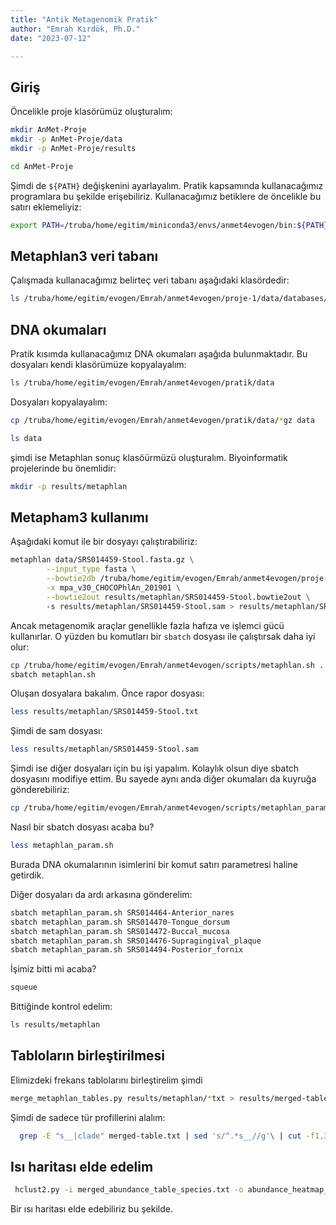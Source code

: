 ```yaml
---
title: "Antik Metagenomik Pratik"
author: "Emrah Kırdök, Ph.D."
date: "2023-07-12"

---
```


## Giriş

Öncelikle proje klasörümüz oluşturalım:

```bash
mkdir AnMet-Proje
mkdir -p AnMet-Proje/data
mkdir -p AnMet-Proje/results

cd AnMet-Proje
```

Şimdi de `${PATH}` değişkenini ayarlayalım. Pratik kapsamında kullanacağımız programlara bu şekilde erişebiliriz. Kullanacağımız betiklere de öncelikle bu satırı eklemeliyiz:

```bash
export PATH=/truba/home/egitim/miniconda3/envs/anmet4evogen/bin:${PATH}
```

## Metaphlan3 veri tabanı

Çalışmada kullanacağımız belirteç veri tabanı aşağıdaki klasördedir:

```bash
ls /truba/home/egitim/evogen/Emrah/anmet4evogen/proje-1/data/databases/metaphlan_databases
```

## DNA okumaları

Pratik kısımda kullanacağımız DNA okumaları aşağıda bulunmaktadır. Bu dosyaları kendi klasörümüze kopyalayalım:

```bash
ls /truba/home/egitim/evogen/Emrah/anmet4evogen/pratik/data
```

Dosyaları kopyalayalım:

```bash
cp /truba/home/egitim/evogen/Emrah/anmet4evogen/pratik/data/*gz data

ls data
```

şimdi ise Metaphlan sonuç klasöürmüzü oluşturalım. Biyoinformatik projelerinde bu önemlidir:

```bash
mkdir -p results/metaphlan
```

## Metapham3 kullanımı

Aşağıdaki komut ile bir dosyayı çalıştırabiliriz:


```bash
metaphlan data/SRS014459-Stool.fasta.gz \
        --input_type fasta \
        --bowtie2db /truba/home/egitim/evogen/Emrah/anmet4evogen/proje-1/data/databases/metaphlan_databases \
        -x mpa_v30_CHOCOPhlAn_201901 \
        --bowtie2out results/metaphlan/SRS014459-Stool.bowtie2out \ 
        -s results/metaphlan/SRS014459-Stool.sam > results/metaphlan/SRS014459-Stool.txt
```

Ancak metagenomik araçlar genellikle fazla hafıza ve işlemci gücü kullanırlar. O yüzden bu komutları bir `sbatch` dosyası ile çalıştırsak daha iyi olur:

```bash
cp /truba/home/egitim/evogen/Emrah/anmet4evogen/scripts/metaphlan.sh .
sbatch metaphlan.sh
```

Oluşan dosyalara bakalım. Önce rapor dosyası:

```bash
less results/metaphlan/SRS014459-Stool.txt
```

Şimdi de sam dosyası:

```bash
less results/metaphlan/SRS014459-Stool.sam
```

Şimdi ise diğer dosyaları için bu işi yapalım. Kolaylık olsun diye sbatch dosyasını modifiye ettim. Bu sayede aynı anda diğer okumaları da kuyruğa gönderebiliriz:

```bash
cp /truba/home/egitim/evogen/Emrah/anmet4evogen/scripts/metaphlan_param.sh .

```

Nasıl bir sbatch dosyası acaba bu?

```bash
less metaphlan_param.sh
```

Burada DNA okumalarının isimlerini bir komut satırı parametresi haline getirdik.

Diğer dosyaları da ardı arkasına gönderelim:

```bash
sbatch metaphlan_param.sh SRS014464-Anterior_nares
sbatch metaphlan_param.sh SRS014470-Tongue_dorsum
sbatch metaphlan_param.sh SRS014472-Buccal_mucosa
sbatch metaphlan_param.sh SRS014476-Supragingival_plaque
sbatch metaphlan_param.sh SRS014494-Posterior_fornix
```

İşimiz bitti mi acaba? 

```bash
squeue

```

Bittiğinde kontrol edelim:

```bash
ls results/metaphlan
```

## Tabloların birleştirilmesi

Elimizdeki frekans tablolarını birleştirelim şimdi

```bash
merge_metaphlan_tables.py results/metaphlan/*txt > results/merged-table.txt
```

Şimdi de sadece tür profillerini alalım:

```bash
  grep -E "s__|clade" merged-table.txt | sed 's/^.*s__//g'\ | cut -f1,3-8 | sed -e 's/clade_name/body_site/g' > merged_abundance_table_species.txt
```

## Isı haritası elde edelim

```bash
 hclust2.py -i merged_abundance_table_species.txt -o abundance_heatmap_species.png --f_dist_f braycurtis --s_dist_f braycurtis --cell_aspect_ratio 0.5 -l --flabel_size 10 --slabel_size 10 --max_flabel_len 100 --max_slabel_len 100 --minv 0.1 --dpi 300

 ```

 Bir ısı haritası elde edebiliriz bu şekilde.

